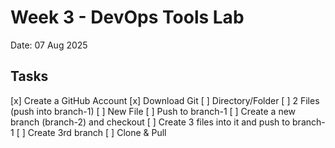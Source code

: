 # Week 3 - DevOps Tools Lab

Date: 07 Aug 2025

## Tasks

[x] Create a GitHub Account
[x] Download Git
[ ] Directory/Folder
    [ ] 2 Files (push into branch-1)
    [ ] New File
    [ ] Push to branch-1
[ ] Create a new branch (branch-2) and checkout
[ ] Create 3 files into it and push to branch-1
[ ] Create 3rd branch
[ ] Clone & Pull

